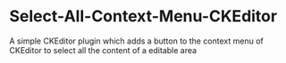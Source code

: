 # Select-All-Context-Menu-CKEditor
A simple CKEditor plugin which adds a button to the context menu of CKEditor to select all the content of a editable area
